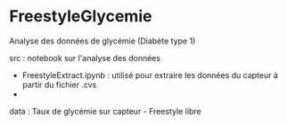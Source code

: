 # FreestyleGlycemie
Analyse des données de glycémie (Diabète type 1)




src : notebook sur l'analyse des données
- FreestyleExtract.ipynb : utilisé pour extraire les données du capteur à partir du fichier .cvs
- 




data : Taux de glycémie sur capteur - Freestyle libre
